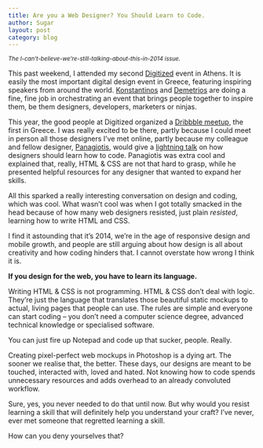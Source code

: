 ```yaml
---
title: Are you a Web Designer? You Should Learn to Code.
author: Sugar
layout: post
category: blog
---
```

<small><em>The I-can&#8217;t-believe-we&#8217;re-still-talking-about-this-in-2014 issue.</em></small>

This past weekend, I attended my second [Digitized][1] event in Athens. It is easily the most important digital design event in Greece, featuring inspiring speakers from around the world. [Konstantinos][2] and [Demetrios][3] are doing a fine, fine job in orchestrating an event that brings people together to inspire them, be them designers, developers, marketers or ninjas.

This year, the good people at Digitized organized a [Dribbble meetup][4], the first in Greece. I was really excited to be there, partly because I could meet in person all those designers I&#8217;ve met online, partly because my colleague and fellow designer, [Panagiotis][5], would give a [lightning talk][6] on how designers should learn how to code. Panagiotis was extra cool and explained that, really, HTML &#038; CSS are not that hard to grasp, while he presented helpful resources for any designer that wanted to expand her skills.

All this sparked a really interesting conversation on design and coding, which was cool. What wasn&#8217;t cool was when I got totally smacked in the head because of how many web designers resisted, just plain *resisted*, learning how to write HTML and CSS.

I find it astounding that it&#8217;s 2014, we&#8217;re in the age of responsive design and mobile growth, and people are still arguing about how design is all about creativity and how coding hinders that. I cannot overstate how wrong I think it is.

**If you design for the web, you have to learn its language.**

Writing HTML &#038; CSS is not programming. HTML &#038; CSS don&#8217;t deal with logic. They&#8217;re just the language that translates those beautiful static mockups to actual, living pages that people can use. The rules are simple and everyone can start coding &#8211; you don&#8217;t need a computer science degree, advanced technical knowledge or specialised software.

You can just fire up Notepad and code up that sucker, people. Really.

Creating pixel-perfect web mockups in Photoshop is a dying art. The sooner we realise that, the better. These days, our designs are meant to be touched, interacted with, loved and hated. Not knowing how to code spends unnecessary resources and adds overhead to an already convoluted workflow.

Sure, yes, you never needed to do that until now. But why would you resist learning a skill that will definitely help you understand your craft? I&#8217;ve never, ever met someone that regretted learning a skill.

How can you deny yourselves that?

 [1]: http://digitized.gr
 [2]: http://www.niceandneat.gr
 [3]: http://www.about.me/demetrios
 [4]: http://www.meetup.com/dribbble/
 [5]: http://bitmap9.com/
 [6]: https://speakerdeck.com/bitmap9/designers-can-code
